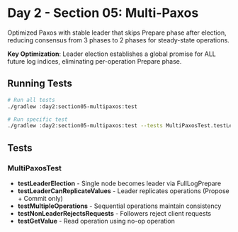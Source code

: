 # Day 2 - Section 05: Multi-Paxos

Optimized Paxos with stable leader that skips Prepare phase after election, reducing consensus from 3 phases to 2 phases for steady-state operations.

**Key Optimization**: Leader election establishes a global promise for ALL future log indices, eliminating per-operation Prepare phase.

## Running Tests

```bash
# Run all tests
./gradlew :day2:section05-multipaxos:test

# Run specific test
./gradlew :day2:section05-multipaxos:test --tests MultiPaxosTest.testLeaderElection
```

## Tests

### MultiPaxosTest
- **testLeaderElection** - Single node becomes leader via FullLogPrepare
- **testLeaderCanReplicateValues** - Leader replicates operations (Propose + Commit only)
- **testMultipleOperations** - Sequential operations maintain consistency
- **testNonLeaderRejectsRequests** - Followers reject client requests
- **testGetValue** - Read operation using no-op operation


